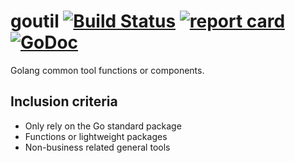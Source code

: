 # goutil [![Build Status](https://travis-ci.org/andeya/goutil.svg?branch=mgoutil)](https://travis-ci.org/andeya/goutil) [![report card](https://goreportcard.com/badge/github.com/andeya/goutil?style=flat-square)](http://goreportcard.com/report/andeya/goutil) [![GoDoc](https://img.shields.io/badge/godoc-reference-blue.svg?style=flat-square)](http://godoc.org/github.com/andeya/goutil)

Golang common tool functions or components.

## Inclusion criteria

- Only rely on the Go standard package
- Functions or lightweight packages
- Non-business related general tools
